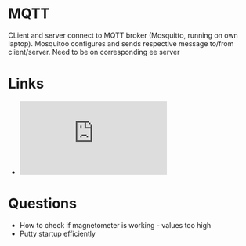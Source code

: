 
# MQTT
CLient and server connect to MQTT broker (Mosquitto, running on own laptop). Mosquitoo configures and sends respective message to/from client/server. Need to be on corresponding ee server

# Links
* ![i2c](https://docs.micropython.org/en/latest/esp8266/library/machine.I2C.html#machine.I2C.readfrom_mem)





# Questions

* How to check if magnetometer is working - values too high
* Putty startup efficiently
